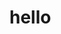 
<DOCTYPE html>
<html>
    <head>
    </head>
    <body>
        <h1>hello</h1>
    </body>
</html>
    
